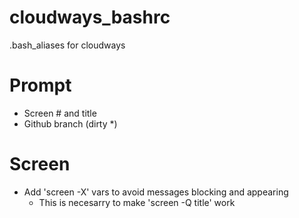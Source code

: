 # cloudways_bashrc
.bash_aliases for cloudways

# Prompt
- Screen # and title
- Github branch (dirty *)

# Screen
- Add 'screen -X' vars to avoid messages blocking and appearing
  - This is necesarry to make 'screen -Q title' work
